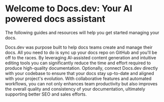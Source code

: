 # Welcome to Docs.dev: Your AI powered docs assistant

The following guides and resources will help you get started managing your docs.

Docs.dev was purpose built to help docs teams create and manage their docs. All you need to do is sync up your docs repo on GitHub and you'll be off to the races. By leveraging AI-assisted content generation and intuitive editing tools you can significantly reduce the time and effort required to produce high-quality documentation. Optionally, connect Docs.dev directly with your codebase to ensure that your docs stay up-to-date and aligned with your project's evolution. With collaborative features and automated workflows, you can not only enhances team productivity but also improves the overall quality and consistency of your documentation, ultimately supporting better SEO and sales efforts.

